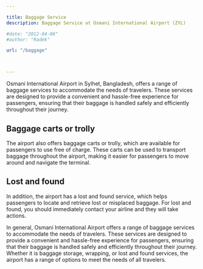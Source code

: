 ```yaml
---

title: Baggage Service
description: Baggage Service at Osmani International Airport (ZYL)

#date: "2012-04-06"
#author: "Radek"

url: "/baggage"



---
```


Osmani International Airport in Sylhet, Bangladesh, offers a range of baggage services to accommodate the needs of travelers. These services are designed to provide a convenient and hassle-free experience for passengers, ensuring that their baggage is handled safely and efficiently throughout their journey.

## Baggage carts or trolly
The airport also offers baggage carts or trolly, which are available for passengers to use free of charge. These carts can be used to transport baggage throughout the airport, making it easier for passengers to move around and navigate the terminal.

## Lost and found
In addition, the airport has a lost and found service, which helps passengers to locate and retrieve lost or misplaced baggage. For lost and found, you should immediately contact your airline and they will take actions. 

In general, Osmani International Airport offers a range of baggage services to accommodate the needs of travelers. These services are designed to provide a convenient and hassle-free experience for passengers, ensuring that their baggage is handled safely and efficiently throughout their journey. Whether it is baggage storage, wrapping, or lost and found services, the airport has a range of options to meet the needs of all travelers.

